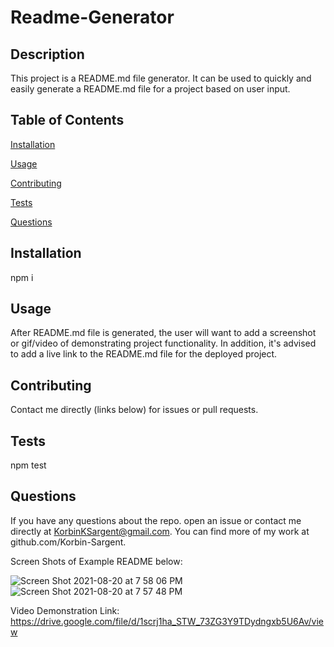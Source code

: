 # Readme-Generator



## Description
  This project is a README.md file generator. It can be used to quickly and easily generate a README.md file for a project based on user input.

## Table of Contents

[Installation](#installation)

[Usage](#usage)



[Contributing](#contributing)

[Tests](#tests)

[Questions](#questions)

## Installation
  npm i

## Usage
  After README.md file is generated, the user will want to add a screenshot or gif/video of demonstrating project functionality. In addition, it's advised to add a live link to the README.md file for the deployed project.



## Contributing
  Contact me directly (links below) for issues or pull requests.

## Tests
  npm test

## Questions
If you have any questions about the repo. open an issue or
contact me directly at KorbinKSargent@gmail.com. You can find more of my work at 
github.com/Korbin-Sargent.


Screen Shots of Example README below:

![Screen Shot 2021-08-20 at 7 58 06 PM](https://user-images.githubusercontent.com/87394831/130307036-23660faa-a24b-4f8a-bedf-7a9f51cd9f0b.png)
![Screen Shot 2021-08-20 at 7 57 48 PM](https://user-images.githubusercontent.com/87394831/130307039-3ddefff7-c87e-4694-9926-339fa28258bb.png)


Video Demonstration Link: https://drive.google.com/file/d/1scrj1ha_STW_73ZG3Y9TDydngxb5U6Av/view
